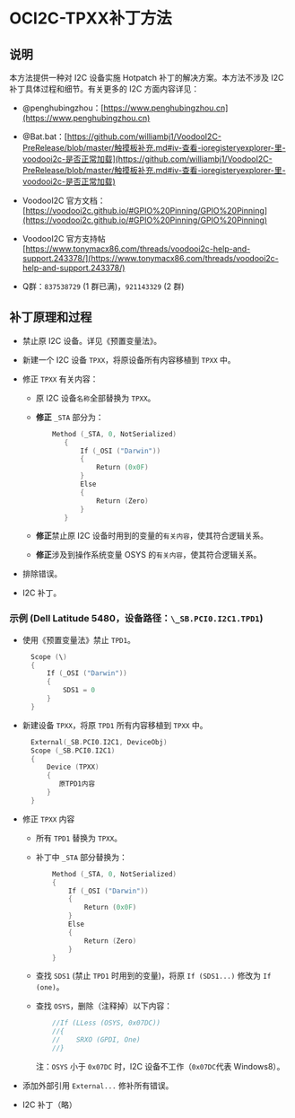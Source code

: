 # OCI2C-TPXX补丁方法

## 说明

本方法提供一种对 I2C 设备实施 Hotpatch 补丁的解决方案。本方法不涉及 I2C 补丁具体过程和细节。有关更多的 I2C 方面内容详见：

- @penghubingzhou：[https://www.penghubingzhou.cn](https://www.penghubingzhou.cn)

- @Bat.bat：[https://github.com/williambj1/VoodooI2C-PreRelease/blob/master/触摸板补充.md#iv-查看-ioregisteryexplorer-里-voodooi2c-是否正常加载](https://github.com/williambj1/VoodooI2C-PreRelease/blob/master/触摸板补充.md#iv-查看-ioregisteryexplorer-里-voodooi2c-是否正常加载)

- VoodooI2C 官方文档：[https://voodooi2c.github.io/#GPIO%20Pinning/GPIO%20Pinning](https://voodooi2c.github.io/#GPIO%20Pinning/GPIO%20Pinning)

- VoodooI2C 官方支持帖 [https://www.tonymacx86.com/threads/voodooi2c-help-and-support.243378/](https://www.tonymacx86.com/threads/voodooi2c-help-and-support.243378/)

- Q群：`837538729` (1 群已满)，`921143329` (2 群)

## 补丁原理和过程

- 禁止原 I2C 设备。详见《预置变量法》。

- 新建一个 I2C 设备 `TPXX`，将原设备所有内容移植到 `TPXX` 中。

- 修正 `TPXX` 有关内容：

  - 原 I2C 设备`名称`全部替换为 `TPXX`。

  - **修正** `_STA` 部分为：

    ```Swift
        Method (_STA, 0, NotSerialized)
           {
               If (_OSI ("Darwin"))
               {
                   Return (0x0F)
               }
               Else
               {
                   Return (Zero)
               }
           }
    ```

  - **修正**禁止原 I2C 设备时用到的变量的`有关内容`，使其符合逻辑关系。

  - **修正**涉及到操作系统变量 OSYS 的`有关内容`，使其符合逻辑关系。

- 排除错误。

- I2C 补丁。

### 示例 (Dell Latitude 5480，设备路径：`\_SB.PCI0.I2C1.TPD1`)

- 使用《预置变量法》禁止 `TPD1`。

  ```Swift
    Scope (\)
    {
        If (_OSI ("Darwin"))
        {
            SDS1 = 0
        }
    }
  ```

- 新建设备 `TPXX`，将原 `TPD1` 所有内容移植到 `TPXX` 中。

  ```Swift
    External(_SB.PCI0.I2C1, DeviceObj)
    Scope (_SB.PCI0.I2C1)
    {
        Device (TPXX)
        {
           原TPD1内容
        }
    }
  ```

- 修正 `TPXX` 内容

  - 所有 `TPD1` 替换为 `TPXX`。
  
  - 补丁中 `_STA` 部分替换为：
  
    ```Swift
        Method (_STA, 0, NotSerialized)
        {
            If (_OSI ("Darwin"))
            {
                Return (0x0F)
            }
            Else
            {
                Return (Zero)
            }
        }
    ```
  
  - 查找 `SDS1` (禁止 `TPD1` 时用到的变量)，将原 `If (SDS1...)` 修改为 `If (one)`。
  
  - 查找 `OSYS`，删除（注释掉）以下内容：
  
    ```Swift
        //If (LLess (OSYS, 0x07DC))
        //{
        //    SRXO (GPDI, One)
        //}
    ```
  
    注：`OSYS` 小于 `0x07DC` 时，I2C 设备不工作（`0x07DC`代表 Windows8）。
  
- 添加外部引用 `External...` 修补所有错误。

- I2C 补丁（略）
